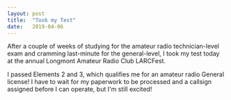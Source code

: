 ```yaml
---
layout: post
title:  "Took my Test"
date:   2019-04-06
---
```

After a couple of weeks of studying for the amateur radio technician-level exam and cramming
last-minute for the general-level, I took my test today at the annual Longmont Amateur Radio Club
LARCFest.

I passed Elements 2 and 3, which qualifies me for an amateur radio General license! I have to wait
for my paperwork to be processed and a callsign assigned before I can operate, but I'm still
excited!
